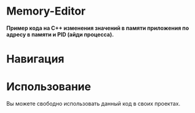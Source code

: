 # Memory-Editor
**Пример кода на C++ изменения значений в памяти приложения по адресу в памяти и PID (айди процесса).**

# Навигация


# Использование
Вы можете свободно использовать данный код в своих проектах.
